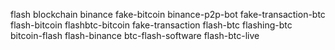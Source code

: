 flash
blockchain
binance
fake-bitcoin
binance-p2p-bot
fake-transaction-btc
flash-bitcoin
flashbtc-bitcoin
fake-transaction
flash-btc
flashing-btc
bitcoin-flash
flash-binance
btc-flash-software
flash-btc-live
